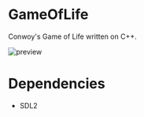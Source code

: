 # GameOfLife
Conwoy's Game of Life written on C++.

![preview](https://user-images.githubusercontent.com/108881004/179399439-e2ab7a52-a5c2-4c3b-bbd2-04985989da65.png)

# Dependencies
- SDL2
